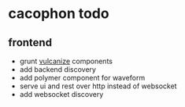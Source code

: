 # cacophon todo

## frontend
- grunt [vulcanize](https://www.npmjs.org/package/grunt-vulcanize) components
- add backend discovery
- add polymer component for waveform
- serve ui and rest over http instead of websocket
- add websocket discovery
